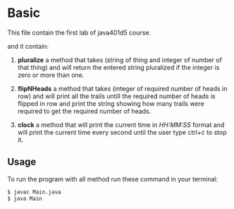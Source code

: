 # Basic

This file contain the first lab of java401d5 course.

and it contain:

1. **pluralize** a method that takes (string of thing and integer of number of that thing) and will return the entered string pluralized if the integer is zero or more than one.

2. **flipNHeads** a method that takes (integer of required number of heads in row) and will print all the trails untill the required number of heads is flipped in row and print the string showing how many trails were required to get the required number of heads.

3. **clock** a method that will print the current time in _HH:MM:SS_ format and will print the current time every second until the user type ctrl+c to stop it.

## Usage

To run the program with all method run these command in your terminal:

```bash
$ javac Main.java
$ java Main
```
